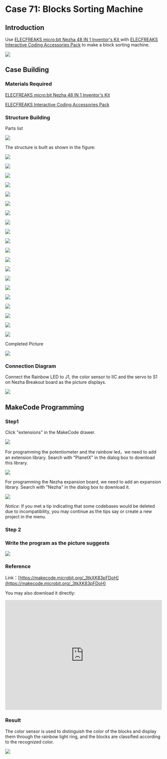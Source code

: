 # Case 71: Blocks Sorting Machine
## Introduction

Use [ELECFREAKS micro:bit Nezha 48 IN 1 Inventor's Kit ](https://shop.elecfreaks.com/products/elecfreaks-micro-bit-nezha-48-in-1-inventors-kit-without-micro-bit-board) with [ELECFREAKS Interactive Coding Accessories Pack](https://shop.elecfreaks.com/products/elecfreaks-interactive-coding-accessories-pack) to make a block sorting machine.

![](./images/neza-inventor-s-kit-case-71-01.png)

## Case Building

### Materials Required

[ELECFREAKS micro:bit Nezha 48 IN 1 Inventor's Kit ](https://shop.elecfreaks.com/products/elecfreaks-micro-bit-nezha-48-in-1-inventors-kit-without-micro-bit-board)

[ELECFREAKS Interactive Coding Accessories Pack](https://shop.elecfreaks.com/products/elecfreaks-interactive-coding-accessories-pack)

### Structure Building

Parts list

![](./images/neza-inventor-s-kit-case-71-02.png)

The structure is built as shown in the figure:

![](./images/neza-inventor-s-kit-step-71-01.png)

![](./images/neza-inventor-s-kit-step-71-02.png)

![](./images/neza-inventor-s-kit-step-71-03.png)

![](./images/neza-inventor-s-kit-step-71-04.png)

![](./images/neza-inventor-s-kit-step-71-05.png)

![](./images/neza-inventor-s-kit-step-71-06.png)

![](./images/neza-inventor-s-kit-step-71-07.png)

![](./images/neza-inventor-s-kit-step-71-08.png)

![](./images/neza-inventor-s-kit-step-71-09.png)

![](./images/neza-inventor-s-kit-step-71-10.png)

![](./images/neza-inventor-s-kit-step-71-11.png)

![](./images/neza-inventor-s-kit-step-71-12.png)

![](./images/neza-inventor-s-kit-step-71-13.png)

![](./images/neza-inventor-s-kit-step-71-14.png)

![](./images/neza-inventor-s-kit-step-71-15.png)

![](./images/neza-inventor-s-kit-step-71-16.png)

![](./images/neza-inventor-s-kit-step-71-17.png)

![](./images/neza-inventor-s-kit-step-71-18.png)

![](./images/neza-inventor-s-kit-step-71-19.png)

![](./images/neza-inventor-s-kit-step-71-20.png)

Completed Picture

![](./images/neza-inventor-s-kit-step-71-21.png)

### Connection Diagram

Connect the Rainbow LED to J1, the color sensor to IIC and the servo to S1 on Nezha Breakout board as the picture displays. 

![](./images/neza-inventor-s-kit-case-71-04.png)

## MakeCode Programming

### Step1

Click "extensions" in the MakeCode drawer.

![](./images/neza-inventor-s-kit-case-37-04.png)

For programming the potentiometer and the rainbow led，we need to add an extension library. Search with "PlanetX" in the dialog box to download this library.

![](./images/neza-inventor-s-kit-case-37-05.png)

For programming the Nezha expansion board, we need to add an expansion library. Search with "Nezha" in the dialog box to download it.

![](./images/neza-inventor-s-kit-case-37-06.png)

*Notice*: If you met a tip indicating that some codebases would be deleted due to incompatibility, you may continue as the tips say or create a new project in the menu.

### Step 2

### Write the program as the picture suggests

![](./images/neza-inventor-s-kit-case-71-06.png)

### Reference

Link：[https://makecode.microbit.org/_3tkXK83pFDoH](https://makecode.microbit.org/_3tkXK83pFDoH)

You may also download it directly:

<div style="position:relative;height:0;padding-bottom:70%;overflow:hidden;"><iframe style="position:absolute;top:0;left:0;width:100%;height:100%;" src="https://makecode.microbit.org/#pub:_3tkXK83pFDoH" frameborder="0" sandbox="allow-popups allow-forms allow-scripts allow-same-origin"></iframe></div>  



### Result

The color sensor is used to distinguish the color of the blocks and display them through the rainbow light ring, and the blocks are classified according to the recognized color.

![](./images/neza-inventor-s-kit-case-71.gif)

